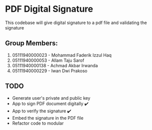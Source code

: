 # PDF Digital Signature

This codebase will give digital signature to a pdf file and validating the signature

## Group Members:

1. 05111940000023 - Mohammad Faderik Izzul Haq
2. 05111940000053 - Allam Taju Sarof
3. 05111940000138 - Achmad Akbar Irwanda
4. 05111940000229 - Iwan Dwi Prakoso

## TODO

- Generate user's private and public key
- App to sign PDF document digitally ✔️
- App to verify the signature ✔️
- Embed the signature in the PDF file
- Refactor code to modular
